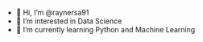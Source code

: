 - 👋 Hi, I’m @raynersa91
- 👀 I’m interested in Data Science
- 🌱 I’m currently learning Python and Machine Learning


<!---
raynersa91/raynersa91 is a ✨ special ✨ repository because its `README.md` (this file) appears on your GitHub profile.
You can click the Preview link to take a look at your changes.
--->

